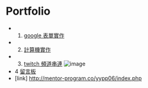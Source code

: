 # Portfolio

 
- 1. [google 表單實作](https://yypp06.github.io/Portfolio/google%E8%A1%A8%E5%96%AE%E5%AF%A6%E4%BD%9C/index.html "Google")
- 2. [計算機實作](https://yypp06.github.io/Portfolio/%E8%A8%88%E7%AE%97%E6%A9%9F/calculator.html "github")
- 3. [twitch 頻道串連]( https://github.com/yypp06/Portfolio/tree/master/twitch "github")
 ![image](https://raw.githubusercontent.com/yypp06/Portfolio/master/twitch/_Users_apple_haha_homework_week4_twitch.html.png)
- 4 [留言板]( https://github.com/yypp06/Portfolio/tree/master/messageBoard "github")
- [link] http://mentor-program.co/yypp06/index.php


